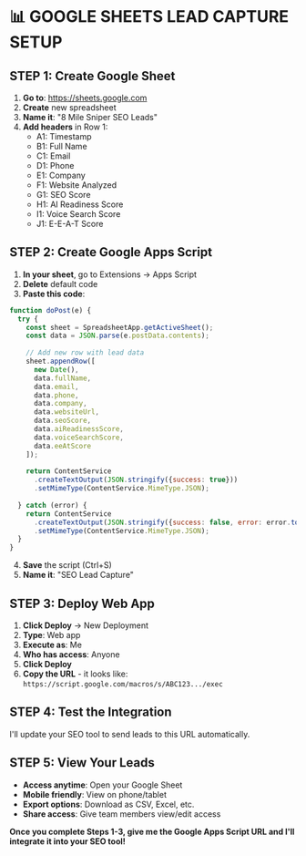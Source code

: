# 📊 GOOGLE SHEETS LEAD CAPTURE SETUP

## STEP 1: Create Google Sheet

1. **Go to**: https://sheets.google.com
2. **Create** new spreadsheet
3. **Name it**: "8 Mile Sniper SEO Leads"
4. **Add headers** in Row 1:
   - A1: Timestamp
   - B1: Full Name  
   - C1: Email
   - D1: Phone
   - E1: Company
   - F1: Website Analyzed
   - G1: SEO Score
   - H1: AI Readiness Score
   - I1: Voice Search Score
   - J1: E-E-A-T Score

## STEP 2: Create Google Apps Script

1. **In your sheet**, go to Extensions → Apps Script
2. **Delete** default code
3. **Paste this code**:

```javascript
function doPost(e) {
  try {
    const sheet = SpreadsheetApp.getActiveSheet();
    const data = JSON.parse(e.postData.contents);
    
    // Add new row with lead data
    sheet.appendRow([
      new Date(),
      data.fullName,
      data.email, 
      data.phone,
      data.company,
      data.websiteUrl,
      data.seoScore,
      data.aiReadinessScore,
      data.voiceSearchScore,
      data.eeAtScore
    ]);
    
    return ContentService
      .createTextOutput(JSON.stringify({success: true}))
      .setMimeType(ContentService.MimeType.JSON);
      
  } catch (error) {
    return ContentService
      .createTextOutput(JSON.stringify({success: false, error: error.toString()}))
      .setMimeType(ContentService.MimeType.JSON);
  }
}
```

4. **Save** the script (Ctrl+S)
5. **Name it**: "SEO Lead Capture"

## STEP 3: Deploy Web App

1. **Click Deploy** → New Deployment
2. **Type**: Web app
3. **Execute as**: Me  
4. **Who has access**: Anyone
5. **Click Deploy**
6. **Copy the URL** - it looks like: `https://script.google.com/macros/s/ABC123.../exec`

## STEP 4: Test the Integration

I'll update your SEO tool to send leads to this URL automatically.

## STEP 5: View Your Leads

- **Access anytime**: Open your Google Sheet
- **Mobile friendly**: View on phone/tablet
- **Export options**: Download as CSV, Excel, etc.
- **Share access**: Give team members view/edit access

**Once you complete Steps 1-3, give me the Google Apps Script URL and I'll integrate it into your SEO tool!**
